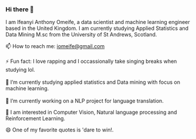 ### Hi there 👋

I am Ifeanyi Anthony Omeife, a data scientist and machine learning engineer based in the United Kingdom. I am currently studying Applied Statistics and Data Mining M.sc from the University of St Andrews, Scotland.

📫 How to reach me: iomeife@gmail.com <br>
<br>
⚡ Fun fact: I love rapping and I occassionally take singing breaks when studying lol. <br>
<br>
🌱 I’m currently studying applied statistics and Data mining with focus on machine learning. <br>
<br>
🔭 I’m currently working on a NLP project for language translation. 

🤔 I am interested in  Computer Vision, Natural language processing and Reinforcement Learning.<br>

😄 One of my favorite quotes is  'dare to win!.



<!--
**Ifeanyi-omeck/Ifeanyi-omeck** is a ✨ _special_ ✨ repository because its `README.md` (this file) appears on your GitHub profile.

Here are some ideas to get you started:

- .
- 
- 👯 I’m looking to collaborate on ...
- 🤔 I’m looking for help with ...
- 💬 Ask me about ...
- 
- 😄 Pronouns: ...
- 
-->

